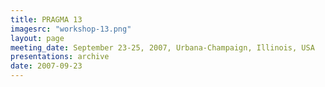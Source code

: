 ```yaml
---
title: PRAGMA 13
imagesrc: "workshop-13.png"
layout: page
meeting_date: September 23-25, 2007, Urbana-Champaign, Illinois, USA
presentations: archive
date: 2007-09-23
---
```


